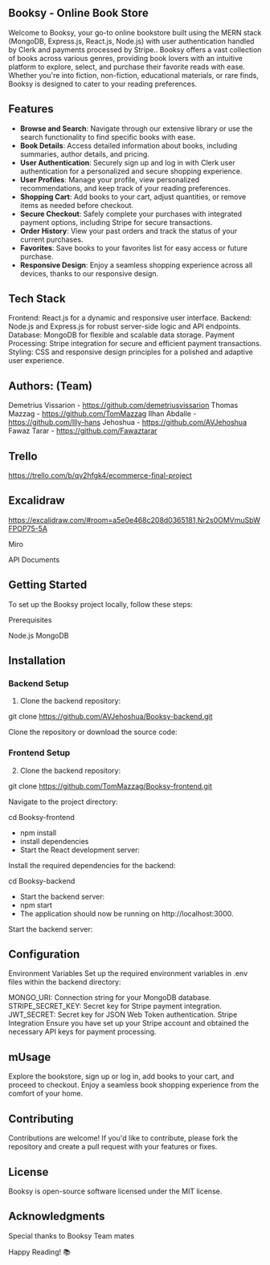 
## Booksy - Online Book Store

Welcome to Booksy, your go-to online bookstore built using the MERN stack (MongoDB, Express.js, React.js, Node.js) with user authentication handled by Clerk and payments processed by Stripe.. Booksy offers a vast collection of books across various genres, providing book lovers with an intuitive platform to explore, select, and purchase their favorite reads with ease. Whether you're into fiction, non-fiction, educational materials, or rare finds, Booksy is designed to cater to your reading preferences.

## Features

- **Browse and Search**: Navigate through our extensive library or use the search functionality to find specific books with ease.
- **Book Details**: Access detailed information about books, including summaries, author details, and pricing.
- **User Authentication**: Securely sign up and log in with Clerk user authentication for a personalized and secure shopping experience.
- **User Profiles**: Manage your profile, view personalized recommendations, and keep track of your reading preferences.
- **Shopping Cart**: Add books to your cart, adjust quantities, or remove items as needed before checkout.
- **Secure Checkout**: Safely complete your purchases with integrated payment options, including Stripe for secure transactions.
- **Order History**: View your past orders and track the status of your current purchases.
- **Favorites**: Save books to your favorites list for easy access or future purchase.
- **Responsive Design**: Enjoy a seamless shopping experience across all devices, thanks to our responsive design.

## Tech Stack

Frontend: React.js for a dynamic and responsive user interface.
Backend: Node.js and Express.js for robust server-side logic and API endpoints.
Database: MongoDB for flexible and scalable data storage.
Payment Processing: Stripe integration for secure and efficient payment transactions.
Styling: CSS and responsive design principles for a polished and adaptive user experience.


## Authors: (Team)

Demetrius Vissarion - https://github.com/demetriusvissarion
Thomas Mazzag - https://github.com/TomMazzag
Ilhan Abdalle - https://github.com/Illy-hans
Jehoshua - https://github.com/AVJehoshua
Fawaz Tarar - https://github.com/Fawaztarar



## Trello

https://trello.com/b/qv2hfgk4/ecommerce-final-project

## Excalidraw

https://excalidraw.com/#room=a5e0e468c208d0365181,Nr2s0OMVmuSbWFPOP75-5A

Miro



API Documents


## Getting Started

To set up the Booksy project locally, follow these steps:

Prerequisites

Node.js
MongoDB


## Installation

### Backend Setup

1. Clone the backend repository:

git clone https://github.com/AVJehoshua/Booksy-backend.git

Clone the repository or download the source code:

### Frontend Setup

2. Clone the backend repository:

git clone https://github.com/TomMazzag/Booksy-frontend.git



Navigate to the project directory:

cd Booksy-frontend
- npm install
- install dependencies
- Start the React development server:

Install the required dependencies for the backend:

cd Booksy-backend
- Start the backend server:
- npm start
- The application should now be running on http://localhost:3000.

Start the backend server:


## Configuration

Environment Variables
Set up the required environment variables in .env files within the backend directory:

MONGO_URI: Connection string for your MongoDB database.
STRIPE_SECRET_KEY: Secret key for Stripe payment integration.
JWT_SECRET: Secret key for JSON Web Token authentication.
Stripe Integration
Ensure you have set up your Stripe account and obtained the necessary API keys for payment processing.

## mUsage

Explore the bookstore, sign up or log in, add books to your cart, and proceed to checkout. Enjoy a seamless book shopping experience from the comfort of your home.

## Contributing

Contributions are welcome! If you'd like to contribute, please fork the repository and create a pull request with your features or fixes.

## License

Booksy is open-source software licensed under the MIT license.

## Acknowledgments

Special thanks to Booksy Team mates 

Happy Reading! 📚